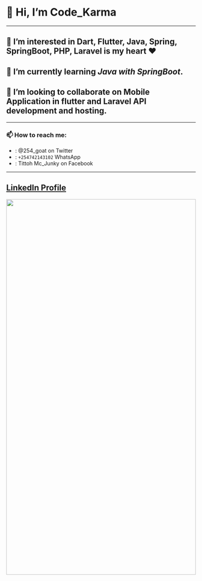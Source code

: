 # 👋 Hi, I’m Code_Karma
---
## 👀 I’m interested in **Dart, Flutter, Java, Spring, SpringBoot, PHP, Laravel** is my heart ❤️
## 🌱 I’m currently learning *Java with SpringBoot*.
## 💞️ I’m looking to collaborate on Mobile Application in flutter and Laravel API development and hosting.
---
### 📫 How to reach me:
- : @254_goat on Twitter
- : `+254742143102` WhatsApp
- : Tittoh Mc_Junky on Facebook
---
## [LinkedIn Profile](https://www.linkedin.com/in/titus-kariuki-b69a79218/)


<img src="https://avatars.githubusercontent.com/u/102378729?v=4" width=100% height=1000>

